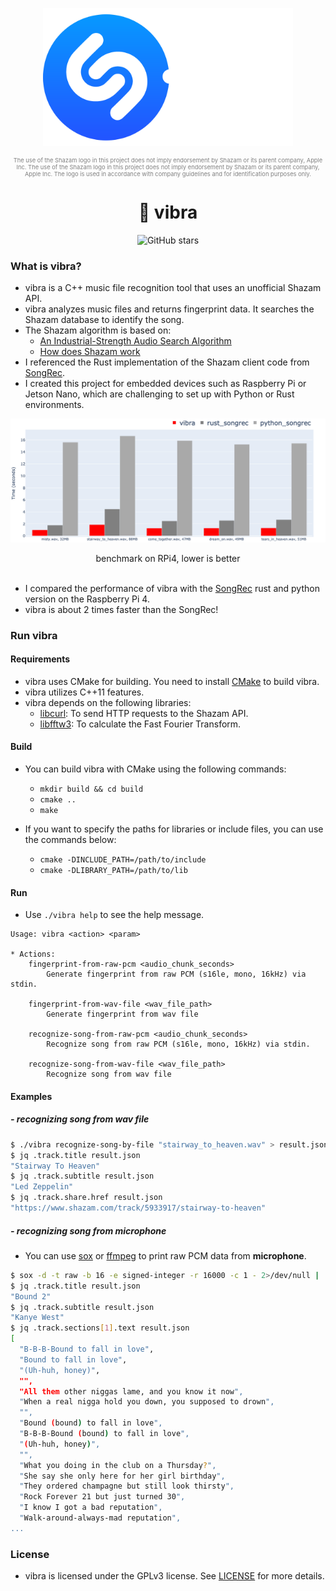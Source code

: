 <p align="center">
    <img src="res/project_vibra.png" width="400"></img>
</p>

<p style="color:gray; font-size:7pt" align="center">
The use of the Shazam logo in this project does not imply endorsement by Shazam or its parent company, Apple Inc.
The use of the Shazam logo in this project does not imply endorsement by Shazam or its parent company, Apple Inc. The logo is used in accordance with company guidelines and for identification purposes only.
</p>

<span align="center">

# 🎵 vibra

![GitHub stars](https://img.shields.io/github/stars/bayernmuller/vibra?style=social)

</span>

### What is vibra?
* vibra is a C++ music file recognition tool that uses an unofficial Shazam API.
* vibra analyzes music files and returns fingerprint data. It searches the Shazam database to identify the song.
* The Shazam algorithm is based on:
    * [An Industrial-Strength Audio Search Algorithm](https://www.ee.columbia.edu/~dpwe/papers/Wang03-shazam.pdf)
    * [How does Shazam work](https://www.cameronmacleod.com/blog/how-does-shazam-work)
* I referenced the Rust implementation of the Shazam client code from [SongRec](https://github.com/marin-m/SongRec/tree/master).
* I created this project for embedded devices such as Raspberry Pi or Jetson Nano, which are challenging to set up with Python or Rust environments.

![vibra_benchmark](res/project_vibra_benchmark.png)
<figcaption align = "center">benchmark on RPi4, lower is better</figcaption>
<br>

* I compared the performance of vibra with the [SongRec](https://github.com/marin-m/SongRec/tree/master) rust and python version on the Raspberry Pi 4.
* vibra is about 2 times faster than the SongRec!

### Run vibra

#### Requirements

* vibra uses CMake for building. You need to install [CMake](https://cmake.org/) to build vibra.
* vibra utilizes C++11 features.
* vibra depends on the following libraries:
    * [libcurl](https://curl.se/libcurl/): To send HTTP requests to the Shazam API.
    * [libfftw3](http://www.fftw.org/): To calculate the Fast Fourier Transform.

#### Build
* You can build vibra with CMake using the following commands:
    * `mkdir build && cd build`
    * `cmake ..`
    * `make`

* If you want to specify the paths for libraries or include files, you can use the commands below:
    * `cmake -DINCLUDE_PATH=/path/to/include`
    * `cmake -DLIBRARY_PATH=/path/to/lib`
    

#### Run
* Use `./vibra help` to see the help message.

```
Usage: vibra <action> <param>

* Actions:
	fingerprint-from-raw-pcm <audio_chunk_seconds>
		Generate fingerprint from raw PCM (s16le, mono, 16kHz) via stdin.

	fingerprint-from-wav-file <wav_file_path>
		Generate fingerprint from wav file

	recognize-song-from-raw-pcm <audio_chunk_seconds>
		Recognize song from raw PCM (s16le, mono, 16kHz) via stdin.

	recognize-song-from-wav-file <wav_file_path>
		Recognize song from wav file
```

#### Examples
##### - recognizing song from wav file
```bash
$ ./vibra recognize-song-by-file "stairway_to_heaven.wav" > result.json
$ jq .track.title result.json
"Stairway To Heaven"
$ jq .track.subtitle result.json
"Led Zeppelin"
$ jq .track.share.href result.json
"https://www.shazam.com/track/5933917/stairway-to-heaven"
```

##### - recognizing song from microphone
* You can use [sox](http://sox.sourceforge.net/) or [ffmpeg](https://ffmpeg.org/) to print raw PCM data from **microphone**.

```bash
$ sox -d -t raw -b 16 -e signed-integer -r 16000 -c 1 - 2>/dev/null | ./vibra recognize-song-from-raw-pcm 5 > result.json
$ jq .track.title result.json
"Bound 2"
$ jq .track.subtitle result.json
"Kanye West"
$ jq .track.sections[1].text result.json
[
  "B-B-B-Bound to fall in love",
  "Bound to fall in love",
  "(Uh-huh, honey)",
  "",
  "All them other niggas lame, and you know it now",
  "When a real nigga hold you down, you supposed to drown",
  "",
  "Bound (bound) to fall in love",
  "B-B-B-Bound (bound) to fall in love",
  "(Uh-huh, honey)",
  "",
  "What you doing in the club on a Thursday?",
  "She say she only here for her girl birthday",
  "They ordered champagne but still look thirsty",
  "Rock Forever 21 but just turned 30",
  "I know I got a bad reputation",
  "Walk-around-always-mad reputation",
...
```


### License
* vibra is licensed under the GPLv3 license. See [LICENSE](LICENSE) for more details.
